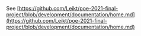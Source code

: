 See [https://github.com/Leikt/poe-2021-final-project/blob/development/documentation/home.md](https://github.com/Leikt/poe-2021-final-project/blob/development/documentation/home.md)
